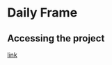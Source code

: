 # Daily Frame

## Accessing the project

[link](https://forestgreen-quetzal-478613.hostingersite.com/dashboard)

